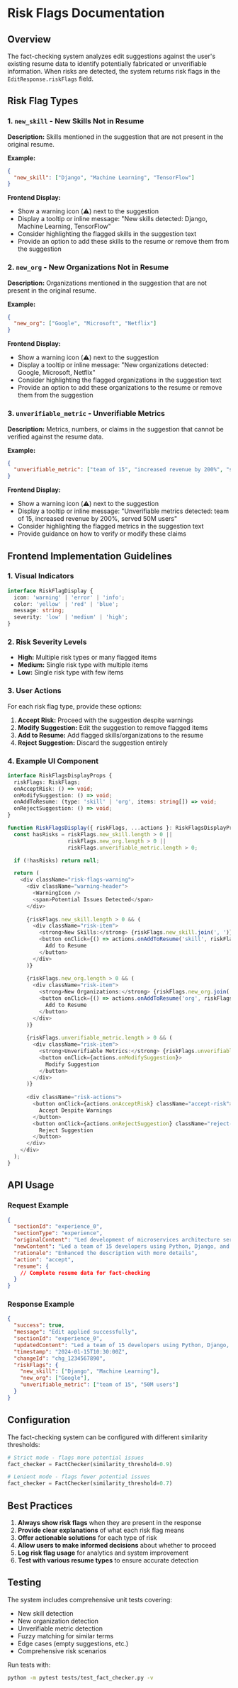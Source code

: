 # Risk Flags Documentation

## Overview

The fact-checking system analyzes edit suggestions against the user's existing resume data to identify potentially fabricated or unverifiable information. When risks are detected, the system returns risk flags in the `EditResponse.riskFlags` field.

## Risk Flag Types

### 1. `new_skill` - New Skills Not in Resume

**Description:** Skills mentioned in the suggestion that are not present in the original resume.

**Example:**
```json
{
  "new_skill": ["Django", "Machine Learning", "TensorFlow"]
}
```

**Frontend Display:**
- Show a warning icon (⚠️) next to the suggestion
- Display a tooltip or inline message: "New skills detected: Django, Machine Learning, TensorFlow"
- Consider highlighting the flagged skills in the suggestion text
- Provide an option to add these skills to the resume or remove them from the suggestion

### 2. `new_org` - New Organizations Not in Resume

**Description:** Organizations mentioned in the suggestion that are not present in the original resume.

**Example:**
```json
{
  "new_org": ["Google", "Microsoft", "Netflix"]
}
```

**Frontend Display:**
- Show a warning icon (⚠️) next to the suggestion
- Display a tooltip or inline message: "New organizations detected: Google, Microsoft, Netflix"
- Consider highlighting the flagged organizations in the suggestion text
- Provide an option to add these organizations to the resume or remove them from the suggestion

### 3. `unverifiable_metric` - Unverifiable Metrics

**Description:** Metrics, numbers, or claims in the suggestion that cannot be verified against the resume data.

**Example:**
```json
{
  "unverifiable_metric": ["team of 15", "increased revenue by 200%", "served 50M users"]
}
```

**Frontend Display:**
- Show a warning icon (⚠️) next to the suggestion
- Display a tooltip or inline message: "Unverifiable metrics detected: team of 15, increased revenue by 200%, served 50M users"
- Consider highlighting the flagged metrics in the suggestion text
- Provide guidance on how to verify or modify these claims

## Frontend Implementation Guidelines

### 1. Visual Indicators

```typescript
interface RiskFlagDisplay {
  icon: 'warning' | 'error' | 'info';
  color: 'yellow' | 'red' | 'blue';
  message: string;
  severity: 'low' | 'medium' | 'high';
}
```

### 2. Risk Severity Levels

- **High:** Multiple risk types or many flagged items
- **Medium:** Single risk type with multiple items
- **Low:** Single risk type with few items

### 3. User Actions

For each risk flag type, provide these options:

1. **Accept Risk:** Proceed with the suggestion despite warnings
2. **Modify Suggestion:** Edit the suggestion to remove flagged items
3. **Add to Resume:** Add flagged skills/organizations to the resume
4. **Reject Suggestion:** Discard the suggestion entirely

### 4. Example UI Component

```typescript
interface RiskFlagsDisplayProps {
  riskFlags: RiskFlags;
  onAcceptRisk: () => void;
  onModifySuggestion: () => void;
  onAddToResume: (type: 'skill' | 'org', items: string[]) => void;
  onRejectSuggestion: () => void;
}

function RiskFlagsDisplay({ riskFlags, ...actions }: RiskFlagsDisplayProps) {
  const hasRisks = riskFlags.new_skill.length > 0 || 
                   riskFlags.new_org.length > 0 || 
                   riskFlags.unverifiable_metric.length > 0;

  if (!hasRisks) return null;

  return (
    <div className="risk-flags-warning">
      <div className="warning-header">
        <WarningIcon />
        <span>Potential Issues Detected</span>
      </div>
      
      {riskFlags.new_skill.length > 0 && (
        <div className="risk-item">
          <strong>New Skills:</strong> {riskFlags.new_skill.join(', ')}
          <button onClick={() => actions.onAddToResume('skill', riskFlags.new_skill)}>
            Add to Resume
          </button>
        </div>
      )}
      
      {riskFlags.new_org.length > 0 && (
        <div className="risk-item">
          <strong>New Organizations:</strong> {riskFlags.new_org.join(', ')}
          <button onClick={() => actions.onAddToResume('org', riskFlags.new_org)}>
            Add to Resume
          </button>
        </div>
      )}
      
      {riskFlags.unverifiable_metric.length > 0 && (
        <div className="risk-item">
          <strong>Unverifiable Metrics:</strong> {riskFlags.unverifiable_metric.join(', ')}
          <button onClick={actions.onModifySuggestion}>
            Modify Suggestion
          </button>
        </div>
      )}
      
      <div className="risk-actions">
        <button onClick={actions.onAcceptRisk} className="accept-risk">
          Accept Despite Warnings
        </button>
        <button onClick={actions.onRejectSuggestion} className="reject-suggestion">
          Reject Suggestion
        </button>
      </div>
    </div>
  );
}
```

## API Usage

### Request Example

```json
{
  "sectionId": "experience_0",
  "sectionType": "experience",
  "originalContent": "Led development of microservices architecture serving 1M+ daily active users",
  "newContent": "Led a team of 15 developers using Python, Django, and Machine Learning at Google to build AI-powered features serving 50M users",
  "rationale": "Enhanced the description with more details",
  "action": "accept",
  "resume": {
    // Complete resume data for fact-checking
  }
}
```

### Response Example

```json
{
  "success": true,
  "message": "Edit applied successfully",
  "sectionId": "experience_0",
  "updatedContent": "Led a team of 15 developers using Python, Django, and Machine Learning at Google to build AI-powered features serving 50M users",
  "timestamp": "2024-01-15T10:30:00Z",
  "changeId": "chg_1234567890",
  "riskFlags": {
    "new_skill": ["Django", "Machine Learning"],
    "new_org": ["Google"],
    "unverifiable_metric": ["team of 15", "50M users"]
  }
}
```

## Configuration

The fact-checking system can be configured with different similarity thresholds:

```python
# Strict mode - flags more potential issues
fact_checker = FactChecker(similarity_threshold=0.9)

# Lenient mode - flags fewer potential issues
fact_checker = FactChecker(similarity_threshold=0.7)
```

## Best Practices

1. **Always show risk flags** when they are present in the response
2. **Provide clear explanations** of what each risk flag means
3. **Offer actionable solutions** for each type of risk
4. **Allow users to make informed decisions** about whether to proceed
5. **Log risk flag usage** for analytics and system improvement
6. **Test with various resume types** to ensure accurate detection

## Testing

The system includes comprehensive unit tests covering:

- New skill detection
- New organization detection  
- Unverifiable metric detection
- Fuzzy matching for similar terms
- Edge cases (empty suggestions, etc.)
- Comprehensive risk scenarios

Run tests with:
```bash
python -m pytest tests/test_fact_checker.py -v
```
